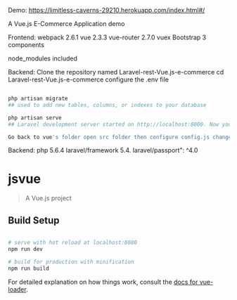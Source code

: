 Demo: https://limitless-caverns-29210.herokuapp.com/index.html#/

A Vue.js E-Commerce Application demo 

Frontend:
webpack 2.6.1
vue 2.3.3
vue-router 2.7.0
vuex
Bootstrap 3 components

node_modules included

Backend: Clone the repository named Laravel-rest-Vue.js-e-commerce
cd Laravel-rest-Vue.js-e-commerce 
configure the .env file 
``` bash 

php artisan migrate 
## used to add new tables, columns, or indexes to your database

php artisan serve 
## Laravel development server started on http://localhost:8000. Now you can point your browser to http://localhost:8000 and see your application.

Go back to vue's folder open src folder then configure config.js change the apiDomain base url to http://localhost:8000 which is where the laravel development server started. 

``` 
Backend: 
php 5.6.4
laravel/framework 5.4.
laravel/passport": ^4.0

# jsvue

> A Vue.js project

## Build Setup

``` bash

# serve with hot reload at localhost:8080
npm run dev

# build for production with minification
npm run build
```
For detailed explanation on how things work, consult the [docs for vue-loader](http://vuejs.github.io/vue-loader).

